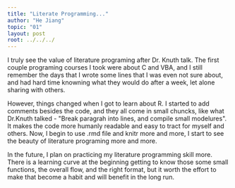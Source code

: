 ```yaml
---
title: "Literate Programming..."
author: "He Jiang"
topic: "01"
layout: post
root: ../../../
---
```



I truly see the value of literature programing after Dr. Knuth talk. The first couple programing courses I took were about C and VBA, and I still remember the days that I wrote some lines that I was even not sure about, and had hard time knowning what they would do after a week, let alone sharing with others. 

However, things changed when I got to learn about R. I started to add comments besides the code, and they all come in small chuncks, like what Dr.Knuth talked - "Break paragrah into lines, and compile small modelures". It makes the code more humanly readable and easy to tract for myself and others. Now, I begin to use .rmd file and knitr more and more, I start to see the beauty of literature programing more and more. 

In the future, I plan on practicing my literature programming skill more. There is a learning curve at the beginning getting to know those some small functions, the overall flow, and the right format, but it worth the effort to make that become a habit and will benefit in the long run.  
